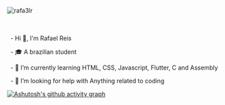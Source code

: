 <p><img align="left" src="https://github-readme-stats.vercel.app/api/top-langs?username=Rafael-Reis1&show_icons=true&locale=en&langs_count=10&theme=tokyonight" alt="rafa3lr" /></p>
<br><br><br>

&nbsp; - Hi 👋, I'm Rafael Reis

&nbsp; - 🎓 A brazilian student

&nbsp; - 🌱 I’m currently learning HTML, CSS, Javascript, Flutter, C and Assembly

&nbsp; - 🤝 I’m looking for help with Anything related to coding

[![Ashutosh's github activity graph](https://github-readme-activity-graph.vercel.app/graph?username=Rafael-Reis1&bg_color=1a1b27&color=6493e1&line=38bdae&point=38bdae&area=true&hide_border=false&hide_title=true&radius=10)](https://github.com/ashutosh00710/github-readme-activity-graph)

<!--<p><img align="left" src="https://github-readme-stats.vercel.app/api/top-langs?username=rafa3lr&show_icons=true&locale=en&langs_count=10&theme=tokyonight" alt="rafa3lr" /></p>

<!--<p>&nbsp;<img align="center" src="https://github-readme-stats.vercel.app/api?username=rafa3lr&show_icons=true&locale=en" alt="rafa3lr" /></p>



<!--
**Rafa3lR/Rafa3lR** is a ✨ _special_ ✨ repository because its `README.md` (this file) appears on your GitHub profile.

Here are some ideas to get you started:

- 🔭 I’m currently working on ...
- 🌱 I’m currently learning ...
- 👯 I’m looking to collaborate on ...
- 🤔 I’m looking for help with ...
- 💬 Ask me about ...
- 📫 How to reach me: ...
- 😄 Pronouns: ...
- ⚡ Fun fact: ...
-->
